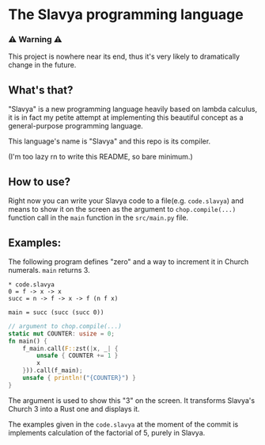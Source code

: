 # The Slavya programming language

### ⚠️ Warning ⚠️
This project is nowhere near its end, thus it's very likely
    to dramatically change in the future.

## What's that?
"Slavya" is a new programming language heavily based on lambda calculus,
    it is in fact my petite attempt at implementing this beautiful concept
    as a general-purpose programming language.

This language's name is "Slavya" and this repo is its compiler.

(I'm too lazy rn to write this README, so bare minimum.)

## How to use?
Right now you can write your Slavya code to a file(e.g. `code.slavya`)
    and means to show it on the screen as the argument to `chop.compile(...)`
    function call in the `main` function in the `src/main.py` file.

## Examples:
The following program defines "zero" and a way to increment it
    in Church numerals. `main` returns 3.
```
* code.slavya
0 = f -> x -> x
succ = n -> f -> x -> f (n f x)

main = succ (succ (succ 0))
```
```rust
// argument to chop.compile(...)
static mut COUNTER: usize = 0;
fn main() {
    f_main.call(F::zst(|x, _| {
        unsafe { COUNTER += 1 }
        x
    })).call(f_main);
    unsafe { println!("{COUNTER}") }
}
```
The argument is used to show this "3" on the screen.
It transforms Slavya's Church 3 into a Rust one and displays it.

The examples given in the `code.slavya` at the moment of the commit is implements
calculation of the factorial of 5, purely in Slavya.

